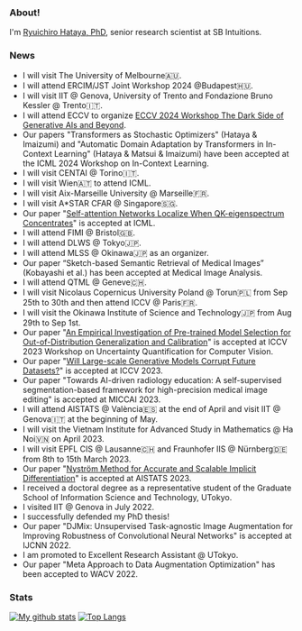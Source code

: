 ### About!

I'm [Ryuichiro Hataya, PhD](https://hataya.tokyo), senior research scientist at SB Intuitions.

### News

* I will visit The University of Melbourne🇦🇺.
* I will attend ERCIM/JST Joint Workshop 2024 @Budapest🇭🇺.
* I will visit IIT @ Genova, University of Trento and Fondazione Bruno Kessler @ Trento🇮🇹.
* I will attend ECCV to organize [ECCV 2024 Workshop The Dark Side of Generative AIs and Beyond](https://sites.google.com/view/darksideofgenaiandbeyond).
* Our papers "Transformers as Stochastic Optimizers" (Hataya & Imaizumi) and "Automatic Domain Adaptation by Transformers in In-Context Learning" (Hataya & Matsui & Imaizumi) have been accepted at the ICML 2024 Workshop on In-Context Learning.
* I will visit CENTAI @ Torino🇮🇹.
* I will visit Wien🇦🇹 to attend ICML.
* I will visit Aix-Marseille University @ Marseille🇫🇷.
* I will visit A*STAR CFAR @ Singapore🇸🇬.
* Our paper "[Self-attention Networks Localize When QK-eigenspectrum Concentrates](https://arxiv.org/abs/2402.02098)" is accepted at ICML.
* I will attend FIMI @ Bristol🇬🇧.
* I will attend DLWS @ Tokyo🇯🇵.
* I will attend MLSS @ Okinawa🇯🇵 as an organizer.
* Our paper “Sketch-based Semantic Retrieval of Medical Images” (Kobayashi et al.) has been accepted at Medical Image Analysis.
* I will attend QTML @ Geneve🇨🇭.
* I will visit Nicolaus Copernicus University Poland @ Torun🇵🇱 from Sep 25th to 30th and then attend ICCV @ Paris🇫🇷.
* I will visit the Okinawa Institute of Science and Technology🇯🇵 from Aug 29th to Sep 1st.
* Our paper "[An Empirical Investigation of Pre-trained Model Selection for Out-of-Distribution Generalization and Calibration](https://arxiv.org/abs/2307.08187)" is accepted at ICCV 2023 Workshop on Uncertainty Quantification for Computer Vision.
* Our paper "[Will Large-scale Generative Models Corrupt Future Datasets?](https://arxiv.org/abs/2211.08095)" is accepted at ICCV 2023.
* Our paper "Towards AI-driven radiology education: A self-supervised segmentation-based framework for high-precision medical image editing" is accepted at MICCAI 2023.
* I will attend AISTATS @ València🇪🇸 at the end of April and visit IIT @ Genova🇮🇹 at the beginning of May.
* I will visit the Vietnam Institute for Advanced Study in Mathematics @ Ha Noi🇻🇳 on April 2023.
* I will visit EPFL CIS @ Lausanne🇨🇭 and Fraunhofer IIS @ Nürnberg🇩🇪 from 8th to 15th March 2023.
* Our paper "[Nyström Method for Accurate and Scalable Implicit Differentiation](https://arxiv.org/abs/2302.09726)" is accepted at AISTATS 2023.
* I received a doctoral degree as a representative student of the Graduate School of Information Science and Technology, UTokyo.
* I visited IIT @ Genova in July 2022.
* I successfully defended my PhD thesis!
* Our paper "DJMix: Unsupervised Task-agnostic Image Augmentation for Improving Robustness of Convolutional Neural Networks" is accepted at IJCNN 2022.
* I am promoted to Excellent Research Assistant @ UTokyo.
* Our paper "Meta Approach to Data Augmentation Optimization" has been accepted to WACV 2022.


### Stats

[![My github stats](https://github-readme-stats.vercel.app/api?username=moskomule&count_private=true)](https://github.com/anuraghazra/github-readme-stats) [![Top Langs](https://github-readme-stats.vercel.app/api/top-langs/?username=moskomule&hide=javascript,html,css,jupyter%20notebook)](https://github.com/anuraghazra/github-readme-stats)
